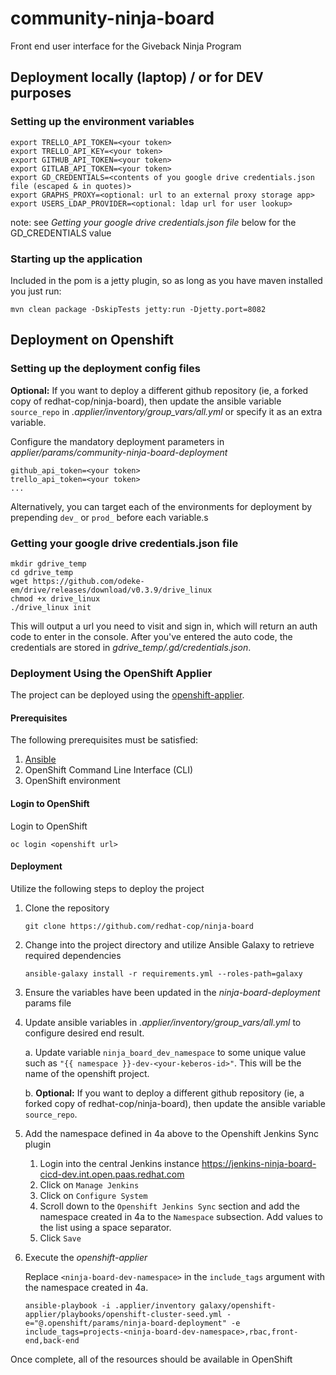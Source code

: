 # community-ninja-board

Front end user interface for the Giveback Ninja Program

## Deployment locally (laptop) / or for DEV purposes

### Setting up the environment variables
```
export TRELLO_API_TOKEN=<your token>
export TRELLO_API_KEY=<your token>
export GITHUB_API_TOKEN=<your token>
export GITLAB_API_TOKEN=<your token>
export GD_CREDENTIALS=<contents of you google drive credentials.json file (escaped & in quotes)>
export GRAPHS_PROXY=<optional: url to an external proxy storage app>
export USERS_LDAP_PROVIDER=<optional: ldap url for user lookup>

```
note: see *Getting your google drive credentials.json file* below for the GD_CREDENTIALS value


### Starting up the application

Included in the pom is a jetty plugin, so as long as you have maven installed you just run:

```
mvn clean package -DskipTests jetty:run -Djetty.port=8082
```


## Deployment on Openshift

### Setting up the deployment config files

**Optional:** If you want to deploy a different github repository (ie, a forked copy of redhat-cop/ninja-board), then update the ansible variable `source_repo` in *.applier/inventory/group_vars/all.yml* or specify it as an extra variable.

Configure the mandatory deployment parameters in *applier/params/community-ninja-board-deployment*
```
github_api_token=<your token>
trello_api_token=<your token>
...
```

Alternatively, you can target each of the environments for deployment by prepending `dev_` or `prod_` before each variable.s


### Getting your google drive credentials.json file
```
mkdir gdrive_temp
cd gdrive_temp
wget https://github.com/odeke-em/drive/releases/download/v0.3.9/drive_linux
chmod +x drive_linux
./drive_linux init

```
This will output a url you need to visit and sign in, which will return an auth code to enter in the console.
After you've entered the auto code, the credentials are stored in *gdrive_temp/.gd/credentials.json*.


### Deployment Using the OpenShift Applier

The project can be deployed using the [openshift-applier](https://github.com/redhat-cop/openshift-applier).

#### Prerequisites

The following prerequisites must be satisfied:

1. [Ansible](https://www.ansible.com/)
2. OpenShift Command Line Interface (CLI)
3. OpenShift environment

#### Login to OpenShift

Login to OpenShift

```
oc login <openshift url>
```

#### Deployment

Utilize the following steps to deploy the project

1. Clone the repository

    ```
    git clone https://github.com/redhat-cop/ninja-board
    ```

2. Change into the project directory and utilize Ansible Galaxy to retrieve required dependencies

    ```
    ansible-galaxy install -r requirements.yml --roles-path=galaxy
    ```

3. Ensure the variables have been updated in the _ninja-board-deployment_ params file

4. Update ansible variables in *.applier/inventory/group_vars/all.yml* to configure desired end result.

   a. Update variable `ninja_board_dev_namespace` to some unique value such as `"{{ namespace }}-dev-<your-keberos-id>"`. This will be the name of the openshift project.
   
   b. **Optional:** If you want to deploy a different github repository (ie, a forked copy of redhat-cop/ninja-board), then update the ansible variable `source_repo`.

5. Add the namespace defined in 4a above to the Openshift Jenkins Sync plugin

   1. Login into the central Jenkins instance https://jenkins-ninja-board-cicd-dev.int.open.paas.redhat.com
   2. Click on `Manage Jenkins`
   3. Click on `Configure System`
   4. Scroll down to the `Openshift Jenkins Sync` section and add the namespace created in 4a to the `Namespace` subsection. Add values to the list using a space separator.
   5. Click `Save`

6. Execute the _openshift-applier_

    Replace `<ninja-board-dev-namespace>` in the `include_tags` argument with the namespace created in 4a.

    ```
    ansible-playbook -i .applier/inventory galaxy/openshift-applier/playbooks/openshift-cluster-seed.yml -e="@.openshift/params/ninja-board-deployment" -e include_tags=projects-<ninja-board-dev-namespace>,rbac,front-end,back-end
    ```

Once complete, all of the resources should be available in OpenShift
